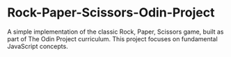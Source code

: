 # Rock-Paper-Scissors-Odin-Project
A simple implementation of the classic Rock, Paper, Scissors game, built as part of The Odin Project curriculum. This project focuses on fundamental JavaScript concepts.
